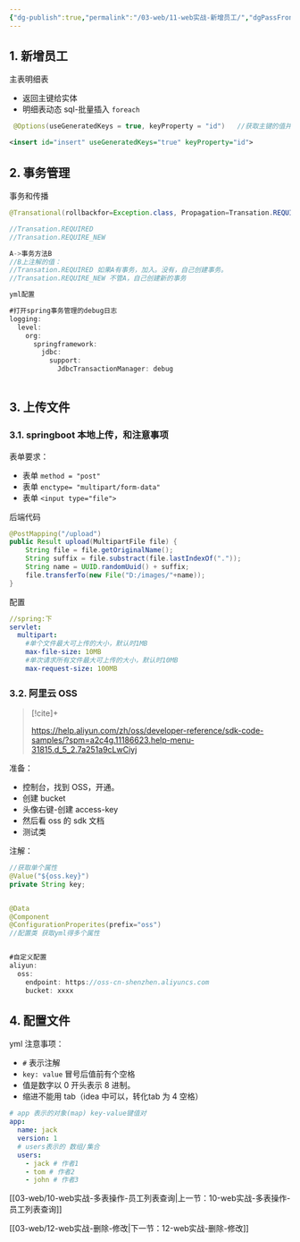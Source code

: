 ```yaml
---
{"dg-publish":true,"permalink":"/03-web/11-web实战-新增员工/","dgPassFrontmatter":true}
---
```



## 1. 新增员工

主表明细表

- 返回主键给实体
- 明细表动态 sql-批量插入 `foreach`

```java
 @Options(useGeneratedKeys = true, keyProperty = "id")   //获取主键的值并赋给id属性
```

```xml
<insert id="insert" useGeneratedKeys="true" keyProperty="id">
```

## 2. 事务管理

事务和传播

```java
@Transational(rollbackfor=Exception.class, Propagation=Transation.REQUIRED)

//Transation.REQUIRED
//Transation.REQUIRE_NEW

A->事务方法B
//B上注解的值：
//Transation.REQUIRED 如果A有事务，加入。没有，自己创建事务。
//Transation.REQUIRE_NEW 不管A，自己创建新的事务

yml配置

#打开spring事务管理的debug日志  
logging:  
  level:  
    org:  
      springframework:  
        jdbc:  
          support:  
            JdbcTransactionManager: debug
   
```


## 3. 上传文件

### 3.1. springboot 本地上传，和注意事项

表单要求：
- 表单 `method = "post" `
- 表单 `enctype= "multipart/form-data" `
- 表单 `<input type="file">`

后端代码

```java
@PostMapping("/upload")
public Result upload(MultipartFile file) {
    String file = file.getOriginalName();
    String suffix = file.substract(file.lastIndexOf("."));
    String name = UUID.randomUuid() + suffix;
    file.transferTo(new File("D:/images/"+name));
}
```

配置

```yml
//spring:下
servlet:  
  multipart:  
    #单个文件最大可上传的大小，默认时1MB  
    max-file-size: 10MB  
    #单次请求所有文件最大可上传的大小，默认时10MB  
    max-request-size: 100MB
```


### 3.2. 阿里云 OSS 

> [!cite]+ 
> 
> https://help.aliyun.com/zh/oss/developer-reference/sdk-code-samples/?spm=a2c4g.11186623.help-menu-31815.d_5_2.7a251a9cLwCiyj

准备：
- 控制台，找到 OSS，开通。
- 创建 bucket
- 头像右键-创建 access-key
- 然后看 oss 的 sdk 文档
- 测试类

注解：
```java
//获取单个属性
@Value("${oss.key}")
private String key;


@Data
@Component
@ConfigurationProperites(prefix="oss")
//配置类 获取yml得多个属性


#自定义配置  
aliyun:  
  oss:  
    endpoint: https://oss-cn-shenzhen.aliyuncs.com  
    bucket: xxxx
```


## 4. 配置文件

yml 注意事项：
- `#` 表示注解
- `key: value` 冒号后值前有个空格
- 值是数字以 0 开头表示 8 进制。
- 缩进不能用 tab（idea 中可以，转化tab 为 4 空格）

```yml
# app 表示的对象(map) key-value键值对
app:
  name: jack
  version: 1
  # users表示的 数组/集合
  users:
    - jack # 作者1
    - tom # 作者2
    - john # 作者3
```

[[03-web/10-web实战-多表操作-员工列表查询\|上一节：10-web实战-多表操作-员工列表查询]]

[[03-web/12-web实战-删除-修改\|下一节：12-web实战-删除-修改]]
